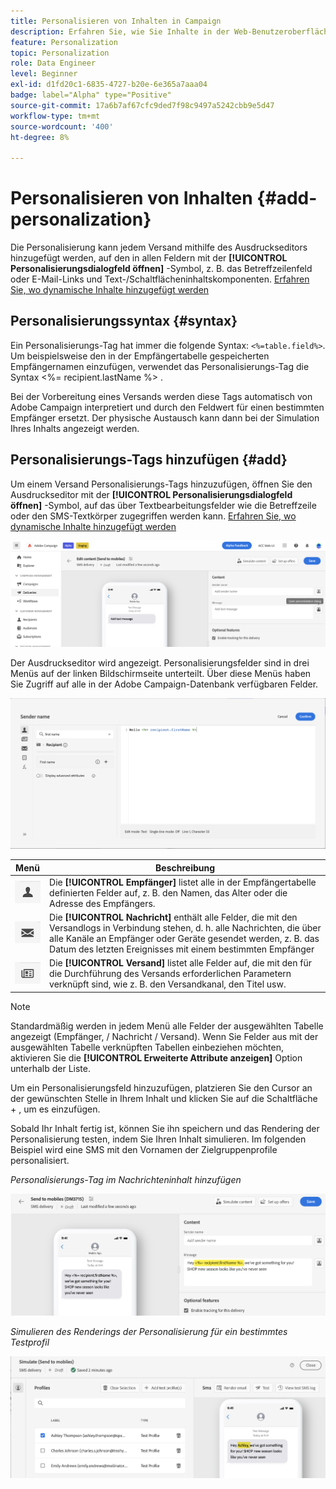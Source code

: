 ```yaml
---
title: Personalisieren von Inhalten in Campaign
description: Erfahren Sie, wie Sie Inhalte in der Web-Benutzeroberfläche von Adobe Campaign personalisieren.
feature: Personalization
topic: Personalization
role: Data Engineer
level: Beginner
exl-id: d1fd20c1-6835-4727-b20e-6e365a7aaa04
badge: label="Alpha" type="Positive"
source-git-commit: 17a6b7af67cfc9ded7f98c9497a5242cbb9e5d47
workflow-type: tm+mt
source-wordcount: '400'
ht-degree: 8%

---
```



# Personalisieren von Inhalten {#add-personalization}

Die Personalisierung kann jedem Versand mithilfe des Ausdruckseditors hinzugefügt werden, auf den in allen Feldern mit der **[!UICONTROL Personalisierungsdialogfeld öffnen]** -Symbol, z. B. das Betreffzeilenfeld oder E-Mail-Links und Text-/Schaltflächeninhaltskomponenten. [Erfahren Sie, wo dynamische Inhalte hinzugefügt werden](gs-personalization.md/#access)

## Personalisierungssyntax {#syntax}

Ein Personalisierungs-Tag hat immer die folgende Syntax: `<%=table.field%>`. Um beispielsweise den in der Empfängertabelle gespeicherten Empfängernamen einzufügen, verwendet das Personalisierungs-Tag die Syntax &lt;%= recipient.lastName %> .

Bei der Vorbereitung eines Versands werden diese Tags automatisch von Adobe Campaign interpretiert und durch den Feldwert für einen bestimmten Empfänger ersetzt. Der physische Austausch kann dann bei der Simulation Ihres Inhalts angezeigt werden.

## Personalisierungs-Tags hinzufügen {#add}

Um einem Versand Personalisierungs-Tags hinzuzufügen, öffnen Sie den Ausdruckseditor mit der **[!UICONTROL Personalisierungsdialogfeld öffnen]** -Symbol, auf das über Textbearbeitungsfelder wie die Betreffzeile oder den SMS-Textkörper zugegriffen werden kann. [Erfahren Sie, wo dynamische Inhalte hinzugefügt werden](gs-personalization.md/#access)

![](assets/perso-access.png)

Der Ausdruckseditor wird angezeigt. Personalisierungsfelder sind in drei Menüs auf der linken Bildschirmseite unterteilt. Über diese Menüs haben Sie Zugriff auf alle in der Adobe Campaign-Datenbank verfügbaren Felder.

![](assets/perso-insert-field.png)

| Menü | Beschreibung |
|-----|------------|
| ![](assets/do-not-localize/perso-recipients-menu.png) | Die **[!UICONTROL Empfänger]** listet alle in der Empfängertabelle definierten Felder auf, z. B. den Namen, das Alter oder die Adresse des Empfängers. |
| ![](assets/do-not-localize/perso-message-menu.png) | Die **[!UICONTROL Nachricht]** enthält alle Felder, die mit den Versandlogs in Verbindung stehen, d. h. alle Nachrichten, die über alle Kanäle an Empfänger oder Geräte gesendet werden, z. B. das Datum des letzten Ereignisses mit einem bestimmten Empfänger |
| ![](assets/do-not-localize/perso-delivery-menu.png) | Die **[!UICONTROL Versand]** listet alle Felder auf, die mit den für die Durchführung des Versands erforderlichen Parametern verknüpft sind, wie z. B. den Versandkanal, den Titel usw. |

>[!NOTE]
>
>Standardmäßig werden in jedem Menü alle Felder der ausgewählten Tabelle angezeigt (Empfänger, / Nachricht / Versand). Wenn Sie Felder aus mit der ausgewählten Tabelle verknüpften Tabellen einbeziehen möchten, aktivieren Sie die **[!UICONTROL Erweiterte Attribute anzeigen]** Option unterhalb der Liste.

Um ein Personalisierungsfeld hinzuzufügen, platzieren Sie den Cursor an der gewünschten Stelle in Ihrem Inhalt und klicken Sie auf die Schaltfläche + , um es einzufügen.

Sobald Ihr Inhalt fertig ist, können Sie ihn speichern und das Rendering der Personalisierung testen, indem Sie Ihren Inhalt simulieren. Im folgenden Beispiel wird eine SMS mit den Vornamen der Zielgruppenprofile personalisiert.

*Personalisierungs-Tag im Nachrichteninhalt hinzufügen*

![](assets/perso-preview1.png)

*Simulieren des Renderings der Personalisierung für ein bestimmtes Testprofil*

![](assets/perso-preview2.png)
